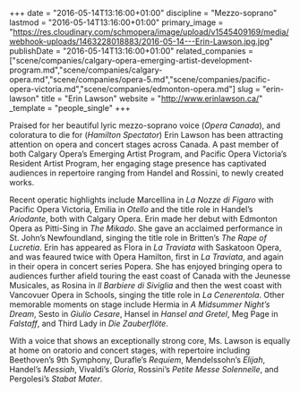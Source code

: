 +++
date = "2016-05-14T13:16:00+01:00"
discipline = "Mezzo-soprano"
lastmod = "2016-05-14T13:16:00+01:00"
primary_image = "https://res.cloudinary.com/schmopera/image/upload/v1545409169/media/webhook-uploads/1463228018883/2016-05-14---Erin-Lawson.jpg.jpg"
publishDate = "2016-05-14T13:16:00+01:00"
related_companies = ["scene/companies/calgary-opera-emerging-artist-development-program.md","scene/companies/calgary-opera.md","scene/companies/opera-5.md","scene/companies/pacific-opera-victoria.md","scene/companies/edmonton-opera.md"]
slug = "erin-lawson"
title = "Erin Lawson"
website = "http://www.erinlawson.ca/"
_template = "people_single"
+++

Praised for her beautiful lyric mezzo-soprano voice (*Opera Canada*), and coloratura to die for (*Hamilton Spectator*) Erin Lawson has been attracting attention on opera and concert stages across Canada. A past member of both Calgary Opera’s Emerging Artist Program, and Pacific Opera Victoria’s Resident Artist Program, her engaging stage presence has captivated audiences in repertoire ranging from Handel and Rossini, to newly created works.
 
Recent operatic highlights include Marcellina in *La Nozze di Figaro* with Pacific Opera Victoria, Emilia in *Otello* and the title role in Handel’s *Ariodante*, both with Calgary Opera.  Erin made her debut with Edmonton Opera as Pitti-Sing in *The Mikado*. She gave an acclaimed performance in St. John’s Newfoundland, singing the title role in Britten’s *The Rape of Lucretia*. Erin has appeared as Flora in *La Traviata* with Saskatoon Opera, and was feaured twice with Opera Hamilton, first in *La Traviata*, and again in their opera in concert series Popera.  She has enjoyed bringing opera to audiences further afield touring the east coast of Canada with the Jeunesse Musicales, as Rosina in *Il Barbiere di Siviglia* and then the west coast with Vancovuer Opera in Schools, singing the title role in *La Cenerentola*.  Other memorable moments on stage include Hermia in *A Midsummer Night’s Dream*, Sesto in *Giulio Cesare*, Hansel in *Hansel and Gretel*, Meg Page in *Falstaff*, and Third Lady in *Die Zauberflöte*.
 
With a voice that shows an exceptionally strong core, Ms. Lawson is equally at home on oratorio and concert stages, with repertoire including  Beethoven’s 9th Symphony, Durafle’s *Requiem*, Mendelssohn’s *Elijah*, Handel’s *Messiah*, Vivaldi’s *Gloria*, Rossini’s *Petite Messe Solennelle*, and Pergolesi’s *Stabat Mater*.
